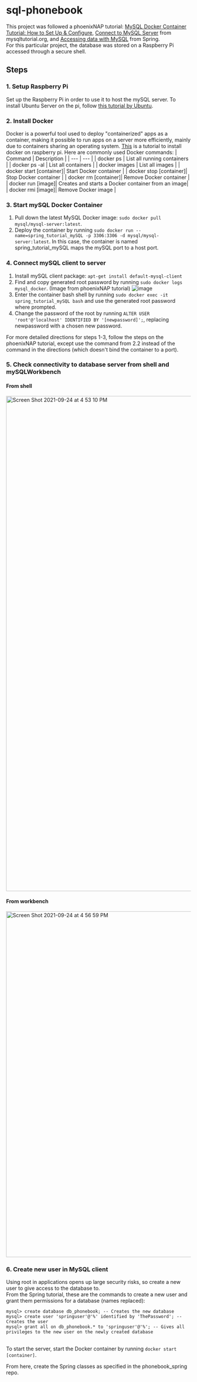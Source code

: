 # sql-phonebook

This project was followed a phoenixNAP tutorial: [MySQL Docker Container Tutorial: How to Set Up & Configure](https://phoenixnap.com/kb/mysql-docker-container), [Connect to MySQL Server](mysqltutorial) from mysqltutorial.org, and [Accessing data with MySQL](https://spring.io/guides/gs/accessing-data-mysql/) from Spring.\
For this particular project, the database was stored on a Raspberry Pi accessed through a secure shell. 

## Steps
### 1. Setup Raspberry Pi
Set up the Raspberry Pi in order to use it to host the mySQL server. To install Ubuntu Server on the pi, follow [this tutorial by Ubuntu](https://ubuntu.com/tutorials/how-to-install-ubuntu-on-your-raspberry-pi#1-overview).

### 2.  Install Docker

Docker is a powerful tool used to deploy "containerized" apps as a container, making it possible to run apps on a server more efficiently, mainly due to containers sharing an operating system. [This](https://phoenixnap.com/kb/docker-on-raspberry-pi) is a tutorial to install docker on raspberry pi.
Here are commonly used Docker commands:
| Command | Description |
| --- | --- |
| docker ps | List all running containers |
| docker ps -al | List all containers |
| docker images | List all images |
| docker start [container]| Start Docker container |
| docker stop [container]| Stop Docker container |
| docker rm [container]| Remove Docker container |
| docker run [image]| Creates and starts a Docker container from an image|
| docker rmi [image]| Remove Docker image |

### 3. Start mySQL Docker Container
  1. Pull down the latest MySQL Docker image: `sudo docker pull mysql/mysql-server:latest`.
  2. Deploy the container by running `sudo docker run --name=spring_tutorial_mySQL -p 3306:3306 -d mysql/mysql-server:latest`. In this case, the container is named spring_tutorial_mySQL maps the mySQL port to a host port. 

### 4. Connect mySQL client to server
  1. Install mySQL client package: `apt-get install default-mysql-client`
  2. Find and copy generated root password by running `sudo docker logs mysql_docker`. (Image from phoenixNAP tutorial) 
  ![image](https://user-images.githubusercontent.com/41180186/133352211-9988bd79-dea1-4e5b-b8c1-0a1e10c36984.png)
  3. Enter the container bash shell by running `sudo docker exec -it spring_tutorial_mySQL bash` and use the generated root password where prompted.
  4. Change the password of the root by running `ALTER USER 'root'@'localhost' IDENTIFIED BY '[newpassword]';`, replacing newpassword with a chosen new password.

For more detailed directions for steps 1-3, follow the steps on the phoenixNAP tutorial, except use the command from 2.2 instead of the command in the directions
(which doesn't bind the container to a port). 

### 5. Check connectivity to database server from shell and mySQLWorkbench

#### From shell
<img width="1350" alt="Screen Shot 2021-09-24 at 4 53 10 PM" src="https://user-images.githubusercontent.com/41180186/134750301-583cad4a-ff2c-4466-8acd-8f96f003b803.png">

#### From workbench

<img width="943" alt="Screen Shot 2021-09-24 at 4 56 59 PM" src="https://user-images.githubusercontent.com/41180186/134750455-40ca26bc-6704-4598-9bf1-423fbb0adbf8.png">


### 6. Create new user in MySQL client

Using root in applications opens up large security risks, so create a new user to give access to the database to.\
From the Spring tutorial, these are the commands to create a new user and grant them permissions for a database (names replaced):

```
mysql> create database db_phonebook; -- Creates the new database
mysql> create user 'springuser'@'%' identified by 'ThePassword'; -- Creates the user
mysql> grant all on db_phonebook.* to 'springuser'@'%'; -- Gives all privileges to the new user on the newly created database
```

##

To start the server, start the Docker container by running `docker start [container]`.

From here, create the Spring classes as specified in the phonebook_spring repo. 
